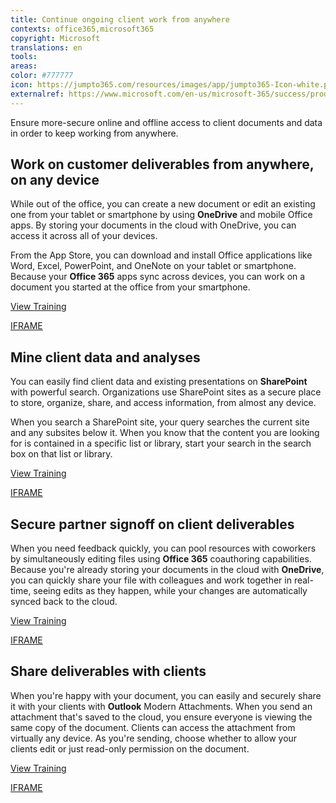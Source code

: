 ```yaml
---
title: Continue ongoing client work from anywhere
contexts: office365,microsoft365
copyright: Microsoft
translations: en
tools: 
areas: 
color: #777777
icon: https://jumpto365.com/resources/images/app/jumpto365-Icon-white.png
externalref: https://www.microsoft.com/en-us/microsoft-365/success/productivitylibrary/continue-ongoing-client-work-from-anywhere
---
```

Ensure more-secure online and offline access to client documents and data in order to keep working from anywhere.


## Work on customer deliverables from anywhere, on any device

While out of the office, you can create a new document or edit an existing one from your tablet or smartphone by using **OneDrive** and mobile Office apps. By storing your documents in the cloud with OneDrive, you can access it across all of your devices.

From the App Store, you can download and install Office applications like Word, Excel, PowerPoint, and OneNote on your tablet or smartphone. Because your **Office 365** apps sync across devices, you can work on a document you started at the office from your smartphone.

[View Training](https://support.office.com/en-us/article/Me-and-my-docs-f4038601-67d7-465c-82be-11e15eac1bf8?ui=en-US&rs=en-US&ad=US)

[IFRAME](https://www.microsoft.com/en-us/videoplayer/embed/RE1UKbr)

## Mine client data and analyses

You can easily find client data and existing presentations on **SharePoint** with powerful search. Organizations use SharePoint sites as a secure place to store, organize, share, and access information, from almost any device.

When you search a SharePoint site, your query searches the current site and any subsites below it. When you know that the content you are looking for is contained in a specific list or library, start your search in the search box on that list or library.

[View Training](https://support.office.com/en-US/article/What-is-SharePoint-97b915e6-651b-43b2-827d-fb25777f446f)

[IFRAME](https://www.microsoft.com/en-us/videoplayer/embed/RE1TwWx)

## Secure partner signoff on client deliverables

When you need feedback quickly, you can pool resources with coworkers by simultaneously editing files using **Office 365** coauthoring capabilities. Because you're already storing your documents in the cloud with **OneDrive**, you can quickly share your file with colleagues and work together in real-time, seeing edits as they happen, while your changes are automatically synced back to the cloud.

[View Training](https://support.office.com/en-us/article/Co-edit-a-Word-document-with-teammates-f4e988f8-95d5-425c-9e90-d50229ea43a9)

[IFRAME](https://www.microsoft.com/en-us/videoplayer/embed/RE1UCnb)

## Share deliverables with clients

When you're happy with your document, you can easily and securely share it with your clients with **Outlook** Modern Attachments. When you send an attachment that's saved to the cloud, you ensure everyone is viewing the same copy of the document. Clients can access the attachment from virtually any device. As you're sending, choose whether to allow your clients edit or just read-only permission on the document.  

[View Training](https://support.office.com/en-US/article/Smarter-attachments-1640e4ed-5322-4145-8798-cbf16ca3773e)

[IFRAME](https://www.microsoft.com/en-us/videoplayer/embed/RE1UMOJ)

